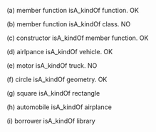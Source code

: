 (a) member function isA_kindOf function. OK

(b) member function isA_kindOf class. NO

(c) constructor isA_kindOf member function. OK

(d) airlpance isA_kindOf vehicle. OK

(e) motor isA_kindOf truck. NO

(f) circle isA_kindOf geometry. OK

(g) square isA_kindOf rectangle

(h) automobile isA_kindOf airplance

(i) borrower isA_kindOf library

